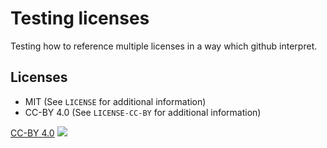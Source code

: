 # Testing licenses

Testing how to reference multiple licenses in a way which github interpret.

## Licenses

- MIT (See `LICENSE` for additional information)
- CC-BY 4.0 (See `LICENSE-CC-BY` for additional information)

[CC-BY 4.0](http://creativecommons.org/licenses/by/4.0/)
![](https://i.creativecommons.org/l/by/4.0/88x31.png)
